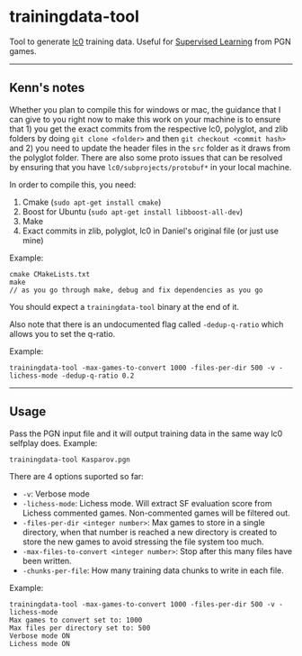 # trainingdata-tool
Tool to generate [lc0](https://github.com/LeelaChessZero/lc0) training data. Useful for [Supervised Learning](https://github.com/dkappe/leela-chess-weights/wiki/Supervised-Learning) from PGN games.

---

## Kenn's notes

Whether you plan to compile this for windows or mac, the guidance that I can give to you right now to make this work on your machine is to ensure that 1) you get the exact commits from the respective lc0, polyglot, and zlib folders by doing `git clone <folder>` and then `git checkout <commit hash>` and 2) you need to update the header files in the `src` folder as it draws from the polyglot folder. There are also some proto issues that can be resolved by ensuring that you have `lc0/subprojects/protobuf*` in your local machine. 

In order to compile this, you need:
1. Cmake (`sudo apt-get install cmake`)
2. Boost for Ubuntu (`sudo apt-get install libboost-all-dev`)
3. Make
4. Exact commits in zlib, polyglot, lc0 in Daniel's original file (or just use mine)

Example:
```
cmake CMakeLists.txt
make
// as you go through make, debug and fix dependencies as you go
```

You should expect a `trainingdata-tool` binary at the end of it.

Also note that there is an undocumented flag called `-dedup-q-ratio` which allows you to set the q-ratio.

Example:
```
trainingdata-tool -max-games-to-convert 1000 -files-per-dir 500 -v -lichess-mode -dedup-q-ratio 0.2
```


---

## Usage
Pass the PGN input file and it will output training data in the same way lc0 selfplay does. Example:
```
trainingdata-tool Kasparov.pgn
```

There are 4 options suported so far:
 - `-v`: Verbose mode
 - `-lichess-mode`: Lichess mode. Will extract SF evaluation score from Lichess commented games. Non-commented games will be filtered out.
 - `-files-per-dir <integer number>`: Max games to store in a single directory, when that number is reached a new directory is created to store the new games to avoid stressing the file system too much.
 - `-max-files-to-convert <integer number>`: Stop after this many files have been written.
 - `-chunks-per-file`: How many training data chunks to write in each file.

 Example:
 ```
 trainingdata-tool -max-games-to-convert 1000 -files-per-dir 500 -v -lichess-mode
Max games to convert set to: 1000
Max files per directory set to: 500
Verbose mode ON
Lichess mode ON
 ```
